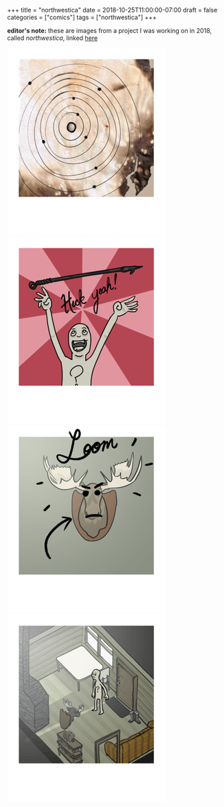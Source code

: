 +++
title = "northwestica"
date = 2018-10-25T11:00:00-07:00
draft = false
categories = ["comics"]
tags = ["northwestica"]
+++

**editor's note:** these are images from a project I was working on in 2018, called _northwestica_, linked [here](http://northwestica.cube-drone.com)

![](./n1.png)
![](./n2.png)
![](./n3.png)
![](./n4.png)
